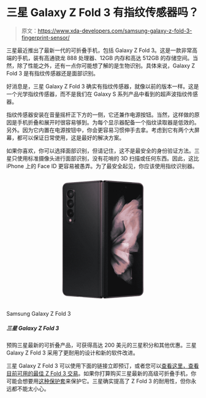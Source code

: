 # 三星 Galaxy Z Fold 3 有指纹传感器吗？

> 原文：<https://www.xda-developers.com/samsung-galaxy-z-fold-3-fingerprint-sensor/>

三星最近推出了最新一代的可折叠手机，包括 Galaxy Z Fold 3。这是一款非常高端的手机，装有高通骁龙 888 处理器、12GB 内存和高达 512GB 的存储空间。当然，除了性能之外，还有一点你可能想了解的是生物识别。具体来说，Galaxy Z Fold 3 是有指纹传感器还是面部识别。

好消息是，三星 Galaxy Z Fold 3 确实有指纹传感器，就像以前的版本一样。这是一个光学指纹传感器，而不是我们在 Galaxy S 系列产品中看到的超声波指纹传感器。

指纹传感器安装在音量摇杆正下方的一侧，它还兼作电源按钮。当然，这样做的原因是手机折叠和展开时很容易够到。为每个显示器配备一个指纹读取器是低效的。另外。因为它内置在电源按钮中，你会更容易习惯伸手去拿。考虑到它有两个大屏幕，都可以保证日常使用，这是最好的解决方案。

如果你喜欢，你可以选择面部识别，但请记住，这不是最安全的身份验证方法。三星只使用标准摄像头进行面部识别，没有花哨的 3D 扫描或任何东西。因此，这比 iPhone 上的 Face ID 更容易被愚弄。为了最安全起见，你应该使用指纹识别器。

 <picture>![The Galaxy Z Fold 3 is Samsung's most premium smartphone and it excels as both phone or tablet. ](img/207fe377d4f5a7886eb68279cec49417.png)</picture> 

Samsung Galaxy Z Fold 3

##### 三星 Galaxy Z Fold 3

预购三星最新的可折叠产品，可获得高达 200 美元的三星积分和其他优惠。三星 Galaxy Z Fold 3 采用了更耐用的设计和新的软件改进。

三星 Galaxy Z Fold 3 可以使用下面的链接立即预订，或者您可以[查看这里，查看目前可用的最佳 Z Fold 3 交易](https://www.xda-developers.com/best-galaxy-z-fold-3-deals/)。如果你打算购买三星最新的高级可折叠手机，你可能会想要用[这种保护套](https://www.xda-developers.com/best-samsung-galaxy-z-fold-3-cases/)来保护它。三星确实提高了 Z Fold 3 的耐用性，但你永远都不能太小心。